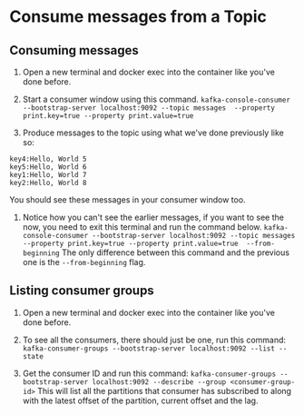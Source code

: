 # Consume messages from a Topic

## Consuming messages
1. Open a new terminal and docker exec into the container like you've done before.

1. Start a consumer window using this command.
`kafka-console-consumer --bootstrap-server localhost:9092 --topic messages  --property print.key=true --property print.value=true`

1. Produce messages to the topic using what we've done previously like so:
```
key4:Hello, World 5
key5:Hello, World 6
key1:Hello, World 7
key2:Hello, World 8
```
You should see these messages in your consumer window too.

1. Notice how you can't see the earlier messages, if you want to see the now, you need to exit this terminal and run the command below.
`kafka-console-consumer --bootstrap-server localhost:9092 --topic messages  --property print.key=true --property print.value=true  --from-beginning`
The only difference between this command and the previous one is the `--from-beginning` flag. 

## Listing consumer groups
1. Open a new terminal and docker exec into the container like you've done before.

1. To see all the consumers, there should just be one, run this command:
`kafka-consumer-groups --bootstrap-server localhost:9092 --list --state`

1. Get the consumer ID and run this command:
`kafka-consumer-groups --bootstrap-server localhost:9092 --describe --group <consumer-group-id>`
This will list all the partitions that consumer has subscribed to along with the latest offset of the partition, current offset and the lag.

